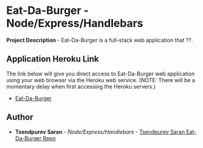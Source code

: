 # Eat-Da-Burger - Node/Express/Handlebars
 
**Project Description** - Eat-Da-Burger is a full-stack web application that ??.

## Application Heroku Link
The link below will give you direct access to Eat-Da-Burger web application using your web browser via the Heroku web service. (NOTE: There will be a momentary delay when first accessing the Heroku servers.)

* [Eat-Da-Burger](https://agile-wave-18060.herokuapp.com/)

## Author

* **Tsendpurev Saran** - *Node/Express/Handlebars* - [Tsendpurev Saran Eat-Da-Burger Repo](https://github.com/stsend90/burger)
